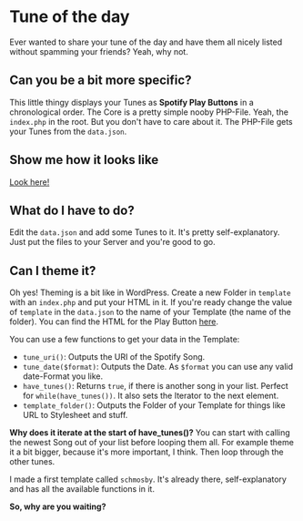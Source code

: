 Tune of the day
========

Ever wanted to share your tune of the day and have them all nicely listed without spamming your friends? Yeah, why not.

## Can you be a bit more specific?

This little thingy displays your Tunes as __Spotify Play Buttons__ in a chronological order. The Core is a pretty simple nooby PHP-File. Yeah, the `index.php` in the root. But you don't have to care about it. The PHP-File gets your Tunes from the `data.json`.

## Show me how it looks like

[Look here!](http://tune.verwebbt.de)

## What do I have to do?

Edit the `data.json` and add some Tunes to it. It's pretty self-explanatory. Just put the files to your Server and you're good to go.

## Can I theme it?

Oh yes! Theming is a bit like in WordPress. Create a new Folder in `template` with an `index.php`  and put your HTML in it. If you're ready change the value of `template` in the `data.json` to the name of your Template (the name of the folder).
You can find the HTML for the Play Button [here](https://developer.spotify.com/technologies/widgets/spotify-play-button/).

You can use a few functions to get your data in the Template:

* `tune_uri()`: Outputs the URI of the Spotify Song.
* `tune_date($format)`: Outputs the Date. As `$format` you can use any valid date-Format you like.
* `have_tunes()`: Returns `true`, if there is another song in your list. Perfect for `while(have_tunes())`. It also sets the Iterator to the next element.
* `template_folder()`: Outputs the Folder of your Template for things like URL to Stylesheet and stuff.

__Why does it iterate at the start of have_tunes()?__
You can start with calling the newest Song out of your list before looping them all. For example theme it a bit bigger, because it's more important, I think. Then loop through the other tunes.

I made a first template called `schmosby`. It's already there, self-explanatory and has all the available functions in it.

__So, why are you waiting?__